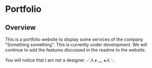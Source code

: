# Portfolio

## Overview
This is a portfolio website to display some services of the company "Something something". 
This is currently under development. We will continue to add the features discussed in the readme to the website. 

You will notice that I am not a designer ／人◕ __ ◕人＼
